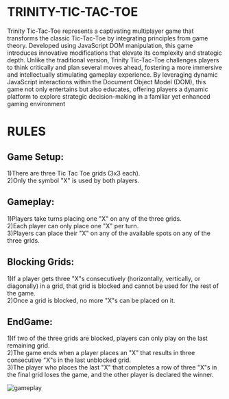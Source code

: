 # TRINITY-TIC-TAC-TOE 


Trinity Tic-Tac-Toe represents a captivating multiplayer game that transforms the classic Tic-Tac-Toe by integrating principles from game theory. Developed using JavaScript DOM manipulation, this game introduces innovative modifications that elevate its complexity and strategic depth. Unlike the traditional version, Trinity Tic-Tac-Toe challenges players to think critically and plan several moves ahead, fostering a more immersive and intellectually stimulating gameplay experience. By leveraging dynamic JavaScript interactions within the Document Object Model
(DOM), this game not only entertains but also educates, offering players a dynamic platform to explore strategic decision-making in a familiar yet enhanced gaming environment

# RULES
## Game Setup:
 1)There are three Tic Tac Toe grids (3x3 each).
 <br>
 2)Only the symbol "X" is used by both players.
## Gameplay:
 1)Players take turns placing one "X" on any of the three grids.
  <br>
       2)Each player can only place one "X" per turn.  <br>
        3)Players can place their "X" on any of the available spots on any of the three grids.
## Blocking Grids:
   1)If a player gets three "X"s consecutively (horizontally, vertically, or diagonally) in a grid, that grid is blocked and cannot be used for the rest of the game. <br>
        2)Once a grid is blocked, no more "X"s can be placed on it.

## EndGame:
1)If two of the three grids are blocked, players can only play on the last remaining grid. <br>
        2)The game ends when a player places an "X" that results in three consecutive "X"s in the last unblocked grid. <br>
 3)The player who places the last "X" that completes a row of three "X"s in the final grid loses the game, and the other player is declared the winner. 
       <br>

        

        
![gameplay](https://github.com/Rezul04/TRINITY-TIC-TAC-TOE-Js/assets/117396265/811629a5-b82a-4ded-929c-e8a7f90f8dbe)

